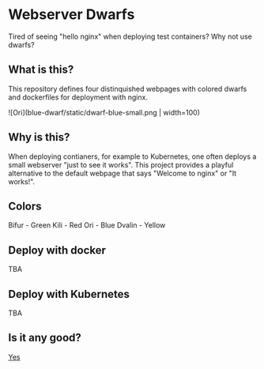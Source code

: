 Webserver Dwarfs
================
Tired of seeing "hello nginx" when deploying test containers? Why not use dwarfs?

What is this?
-------------
This repository defines four distinquished webpages with colored dwarfs and dockerfiles for deployment with nginx.

![Ori](blue-dwarf/static/dwarf-blue-small.png | width=100)

Why is this?
-------------
When deploying contianers, for example to Kubernetes, one often deploys a small webserver "just to see it works". This project provides a playful alternative to the default webpage that says "Welcome to nginx" or "It works!".

Colors
------
Bifur - Green
Kili - Red
Ori - Blue
Dvalin - Yellow

Deploy with docker
------------------
TBA

Deploy with Kubernetes
----------------------
TBA

Is it any good?
---------------
[Yes](https://news.ycombinator.com/item?id=3067434)

